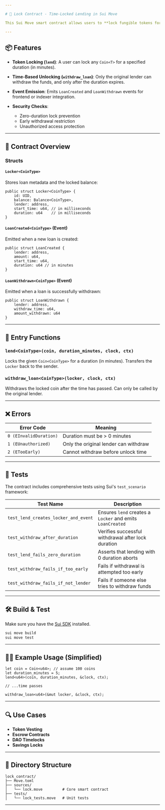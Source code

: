 ```yaml
---

# 🔐 Lock Contract - Time-Locked Lending in Sui Move

This Sui Move smart contract allows users to **lock fungible tokens for a fixed time period** and retrieve them only after the duration has passed. It's useful for building escrow-like features, token vesting, or time-based access to funds.

---
```


## 📦 Features

* **Token Locking (`lend`)**: A user can lock any `Coin<T>` for a specified duration (in minutes).
* **Time-Based Unlocking (`withdraw_loan`)**: Only the original lender can withdraw the funds, and only after the duration expires.
* **Event Emission**: Emits `LoanCreated` and `LoanWithdrawn` events for frontend or indexer integration.
* **Security Checks**:

  * Zero-duration lock prevention
  * Early withdrawal restriction
  * Unauthorized access protection

---

## 🧠 Contract Overview

### Structs

#### `Locker<CoinType>`

Stores loan metadata and the locked balance:

```move
public struct Locker<CoinType> {
    id: UID,
    balance: Balance<CoinType>,
    lender: address,
    start_time: u64, // in milliseconds
    duration: u64    // in milliseconds
}
```

#### `LoanCreated<CoinType>` (Event)

Emitted when a new loan is created:

```move
public struct LoanCreated {
    lender: address,
    amount: u64,
    start_time: u64,
    duration: u64 // in minutes
}
```

#### `LoanWithdrawn<CoinType>` (Event)

Emitted when a loan is successfully withdrawn:

```move
public struct LoanWithdrawn {
    lender: address,
    withdraw_time: u64,
    amount_withdrawn: u64
}
```

---

## 🧮 Entry Functions

### `lend<CoinType>(coin, duration_minutes, clock, ctx)`

Locks the given `Coin<CoinType>` for a duration (in minutes). Transfers the `Locker` back to the sender.

### `withdraw_loan<CoinType>(locker, clock, ctx)`

Withdraws the locked coin after the time has passed. Can only be called by the original lender.

---

## ❌ Errors

| Error Code             | Meaning                               |
| ---------------------- | ------------------------------------- |
| `0 (EInvalidDuration)` | Duration must be > 0 minutes          |
| `1 (EUnauthorized)`    | Only the original lender can withdraw |
| `2 (ETooEarly)`        | Cannot withdraw before unlock time    |

---

## 🧪 Tests

The contract includes comprehensive tests using Sui's `test_scenario` framework:

| Test Name                            | Description                                               |
| ------------------------------------ | --------------------------------------------------------- |
| `test_lend_creates_locker_and_event` | Ensures `lend` creates a `Locker` and emits `LoanCreated` |
| `test_withdraw_after_duration`       | Verifies successful withdrawal after lock duration        |
| `test_lend_fails_zero_duration`      | Asserts that lending with 0 duration aborts               |
| `test_withdraw_fails_if_too_early`   | Fails if withdrawal is attempted too early                |
| `test_withdraw_fails_if_not_lender`  | Fails if someone else tries to withdraw funds             |

---

## 🛠️ Build & Test

Make sure you have the [Sui SDK](https://docs.sui.io) installed.

```bash
sui move build
sui move test
```

---

## 🧑‍💻 Example Usage (Simplified)

```move
let coin = Coin<u64>; // assume 100 coins
let duration_minutes = 5;
lend<u64>(coin, duration_minutes, &clock, ctx);

// ...time passes

withdraw_loan<u64>(&mut locker, &clock, ctx);
```

---

## 🔍 Use Cases

* **Token Vesting**
* **Escrow Contracts**
* **DAO Timelocks**
* **Savings Locks**

---

## 📂 Directory Structure

```
lock_contract/
├── Move.toml
├── sources/
│   └── lock.move         # Core smart contract
├── tests/
│   └── lock_tests.move   # Unit tests
```

---
